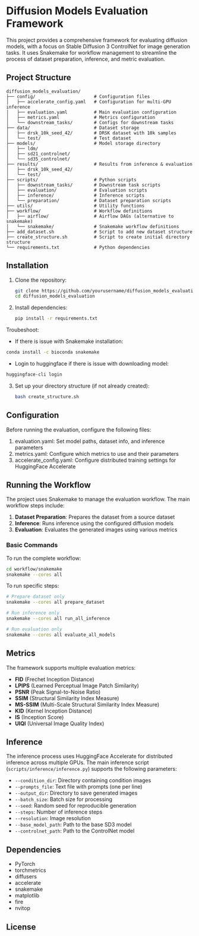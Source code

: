 # Diffusion Models Evaluation Framework

This project provides a comprehensive framework for evaluating diffusion models, with a focus on Stable Diffusion 3 ControlNet for image generation tasks. It uses Snakemake for workflow management to streamline the process of dataset preparation, inference, and metric evaluation.

## Project Structure

```
diffusion_models_evaluation/
├── config/                      # Configuration files
│   ├── accelerate_config.yaml   # Configuration for multi-GPU inference
│   ├── evaluation.yaml          # Main evaluation configuration
│   ├── metrics.yaml             # Metrics configuration
│   └── downstream_tasks/        # Configs for downstream tasks
├── data/                        # Dataset storage
│   ├── drsk_10k_seed_42/        # DRSK dataset with 10k samples
│   └── test/                    # Test dataset
├── models/                      # Model storage directory
│   ├── ldm/                     
│   ├── sd21_controlnet/        
│   └── sd35_controlnet/        
├── results/                     # Results from inference & evaluation
│   ├── drsk_10k_seed_42/        
│   └── test/                    
├── scripts/                     # Python scripts
│   ├── downstream_tasks/        # Downstream task scripts
│   ├── evaluation/              # Evaluation scripts
│   ├── inference/               # Inference scripts
│   └── preparation/             # Dataset preparation scripts
├── utils/                       # Utility functions
├── workflow/                    # Workflow definitions
│   ├── airflow/                 # Airflow DAGs (alternative to snakemake)
│   └── snakemake/               # Snakemake workflow definitions
├── add_dataset.sh               # Script to add new dataset structure
├── create_structure.sh          # Script to create initial directory structure
└── requirements.txt             # Python dependencies
```

## Installation

1. Clone the repository:
   ```bash
   git clone https://github.com/yourusername/diffusion_models_evaluation.git
   cd diffusion_models_evaluation
   ```

2. Install dependencies:
   ```bash
   pip install -r requirements.txt
   ```

Troubeshoot: 
- If there is issue with Snakemake installation:
```bash
conda install -c bioconda snakemake
```

- Login to huggingface if there is issue with downloading model:
```bash
huggingface-cli login
```

3. Set up your directory structure (if not already created):
   ```bash
   bash create_structure.sh
   ```

## Configuration

Before running the evaluation, configure the following files:

1. evaluation.yaml: Set model paths, dataset info, and inference parameters
2. metrics.yaml: Configure which metrics to use and their parameters
3. accelerate_config.yaml: Configure distributed training settings for HuggingFace Accelerate


## Running the Workflow

The project uses Snakemake to manage the evaluation workflow. The main workflow steps include:

1. **Dataset Preparation**: Prepares the dataset from a source dataset
2. **Inference**: Runs inference using the configured diffusion models
3. **Evaluation**: Evaluates the generated images using various metrics

### Basic Commands

To run the complete workflow:

```bash
cd workflow/snakemake
snakemake --cores all
```

To run specific steps:

```bash
# Prepare dataset only
snakemake --cores all prepare_dataset

# Run inference only
snakemake --cores all run_all_inference

# Run evaluation only
snakemake --cores all evaluate_all_models
```

## Metrics

The framework supports multiple evaluation metrics:

- **FID** (Frechet Inception Distance)
- **LPIPS** (Learned Perceptual Image Patch Similarity)
- **PSNR** (Peak Signal-to-Noise Ratio)
- **SSIM** (Structural Similarity Index Measure)
- **MS-SSIM** (Multi-Scale Structural Similarity Index Measure)
- **KID** (Kernel Inception Distance)
- **IS** (Inception Score)
- **UIQI** (Universal Image Quality Index)

## Inference

The inference process uses HuggingFace Accelerate for distributed inference across multiple GPUs. The main inference script (`scripts/inference/inference.py`) supports the following parameters:

- `--condition_dir`: Directory containing condition images
- `--prompts_file`: Text file with prompts (one per line)
- `--output_dir`: Directory to save generated images
- `--batch_size`: Batch size for processing
- `--seed`: Random seed for reproducible generation
- `--steps`: Number of inference steps
- `--resolution`: Image resolution
- `--base_model_path`: Path to the base SD3 model
- `--controlnet_path`: Path to the ControlNet model

## Dependencies

- PyTorch
- torchmetrics
- diffusers
- accelerate
- snakemake
- matplotlib
- fire
- nvitop

## License
